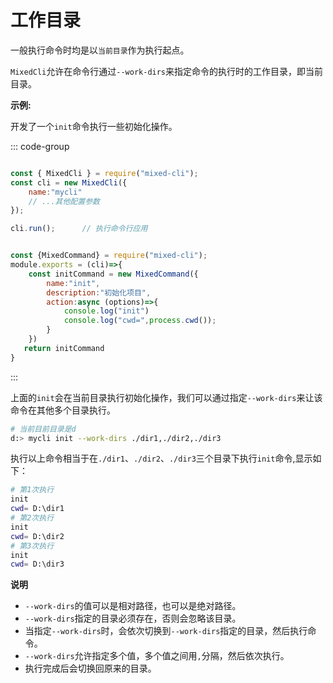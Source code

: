 # 工作目录

一般执行命令时均是以`当前目录`作为执行起点。

`MixedCli`允许在命令行通过`--work-dirs`来指定命令的执行时的工作目录，即当前目录。

**示例:**

开发了一个`init`命令执行一些初始化操作。

::: code-group

```js [cli.js]

const { MixedCli } = require("mixed-cli");
const cli = new MixedCli({
    name:"mycli"
    // ...其他配置参数
});

cli.run();      // 执行命令行应用

```

```js [init.js]

const {MixedCommand} = require("mixed-cli");
module.exports = (cli)=>{    
    const initCommand = new MixedCommand({
        name:"init",
        description:"初始化项目", 
        action:async (options)=>{
            console.log("init")
            console.log("cwd=",process.cwd());
        }
    })
   return initCommand
}

```

:::

上面的`init`会在当前目录执行初始化操作，我们可以通过指定`--work-dirs`来让该命令在其他多个目录执行。

```bash
# 当前目前目录是d
d:> mycli init --work-dirs ./dir1,./dir2,./dir3

```

执行以上命令相当于在`./dir1`、`./dir2`、`./dir3`三个目录下执行`init`命令,显示如下：

```bash
# 第1次执行
init 
cwd= D:\dir1
# 第2次执行
init
cwd= D:\dir2
# 第3次执行
init
cwd= D:\dir3

```

**说明**

- `--work-dirs`的值可以是相对路径，也可以是绝对路径。
- `--work-dirs`指定的目录必须存在，否则会忽略该目录。
- 当指定`--work-dirs`时，会依次切换到`--work-dirs`指定的目录，然后执行命令。
- `--work-dirs`允许指定多个值，多个值之间用`,`分隔，然后依次执行。 
- 执行完成后会切换回原来的目录。


 